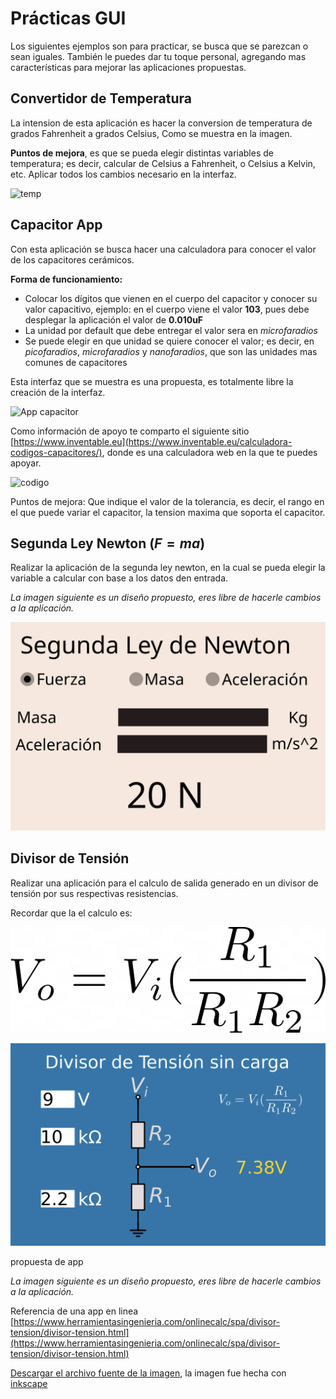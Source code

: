 # Prácticas GUI

Los siguientes ejemplos son para practicar, se busca que se parezcan o sean iguales. También le puedes dar tu toque personal, agregando mas características para mejorar las aplicaciones propuestas.

## Convertidor de Temperatura

La intension de esta aplicación es hacer la conversion de temperatura de grados Fahrenheit a grados Celsius, Como se muestra en la imagen.

**Puntos de mejora**, es que se pueda elegir distintas variables de temperatura; es decir, calcular de Celsius a Fahrenheit, o Celsius a Kelvin, etc. Aplicar todos los cambios necesario en la interfaz.

![temp](https://files.realpython.com/media/17_8_tk_temp_converter_win10.8e1ebad492b9.jpg)


## Capacitor App

Con esta aplicación se busca hacer una calculadora para conocer el valor de los capacitores cerámicos.

**Forma de funcionamiento:**

- Colocar los dígitos que vienen en el cuerpo del capacitor y conocer su valor capacitivo, ejemplo: en el cuerpo viene el valor **103**, pues debe desplegar la aplicación el valor de **0.010uF**
- La unidad por default que debe entregar el valor sera en *microfaradios*
- Se puede elegir en que unidad se quiere conocer el valor; es decir, en *picofaradios*, *microfaradios* y *nanofaradios*, que son las unidades mas comunes de capacitores

Esta interfaz que se muestra es una propuesta, es totalmente libre la creación de la interfaz.

![App capacitor](https://raw.githubusercontent.com/jalmx89/Capacitor_Calculator/master/imgs/ds1.png)

Como información de apoyo te comparto el siguiente sitio [https://www.inventable.eu](https://www.inventable.eu/calculadora-codigos-capacitores/), donde es una calculadora web en la que te puedes apoyar.

![codigo](https://www.inventable.eu/wp-content/uploads/2018/02/capacitores_tipos_codigos.png)

Puntos de mejora: Que indique el valor de la tolerancia, es decir, el rango en el que puede variar el capacitor, la tension maxima que soporta el capacitor.

## Segunda Ley Newton ($F=ma$)

Realizar la aplicación de la segunda ley newton, en la cual se pueda elegir la variable a calcular con base a los datos den entrada.

*La imagen siguiente es un diseño propuesto, eres libre de hacerle cambios a la aplicación.*

![app newton](img/app_Ley_opt.svg)


## Divisor de Tensión

Realizar una aplicación para el calculo de salida generado en un divisor de tensión por sus respectivas resistencias.

Recordar que la el calculo es:

![div](img/div_b.png)

![divisor](img/divisor_app.png)
<figcaption>propuesta de app</figcaption>

*La imagen siguiente es un diseño propuesto, eres libre de hacerle cambios a la aplicación.*

Referencia de una app en linea [https://www.herramientasingenieria.com/onlinecalc/spa/divisor-tension/divisor-tension.html](https://www.herramientasingenieria.com/onlinecalc/spa/divisor-tension/divisor-tension.html)

[Descargar el archivo fuente de la imagen](../img/divisor_app.svg), la imagen fue hecha con [inkscape](https://inkscape.org/)
